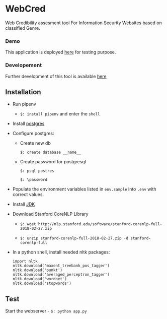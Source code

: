 # WebCred

Web Credibility assesment tool For Information Security Websites 
based on classified Genre.

### Demo
This application is deployed [here](https://serc.iiit.ac.in/webcred/) 
for testing purpose.

### Developement

Further development of this tool is available [here](https://github.com/SIREN-SERC/WEBCred)

## Installation
- Run pipenv 
   - `$: install pipenv` and enter the `shell`

- Install [postgres](https://www.digitalocean.com/community/tutorials/how-to-install-and-use-postgresql-on-ubuntu-14-04)

- Configure postgres:
   - Create new db
        
        `$: create database __name__`
   - Create password for postgresql
        
        `$: psql postres`
        
        `$: \password`

- Populate the environment variables listed in `env.sample` into `.env` 
with correct values.

-  Install [JDK](http://www.oracle.com/technetwork/java/javase/downloads/jdk10-downloads-4416644.html)

- Download Stanford CoreNLP Library
    
  - `$: wget http://nlp.stanford.edu/software/stanford-corenlp-full-2018-02-27.zip`

  - `$: unzip stanford-corenlp-full-2018-02-27.zip -d stanford-corenlp-full`

- In a python shell, install needed nltk packages:

    ```
    import nltk
    nltk.download('maxent_treebank_pos_tagger')
    nltk.download('punkt')
    nltk.download('averaged_perceptron_tagger')
    nltk.download('wordnet')
    nltk.download('stopwords')
    ```

## Test

Start the webserver - `$: python app.py`
    